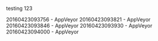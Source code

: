 testing 123

20160423093756 - AppVeyor
20160423093821 - AppVeyor
20160423093846 - AppVeyor
20160423093930 - AppVeyor
20160423094000 - AppVeyor